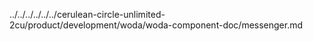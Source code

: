 ../../../../../../cerulean-circle-unlimited-2cu/product/development/woda/woda-component-doc/messenger.md